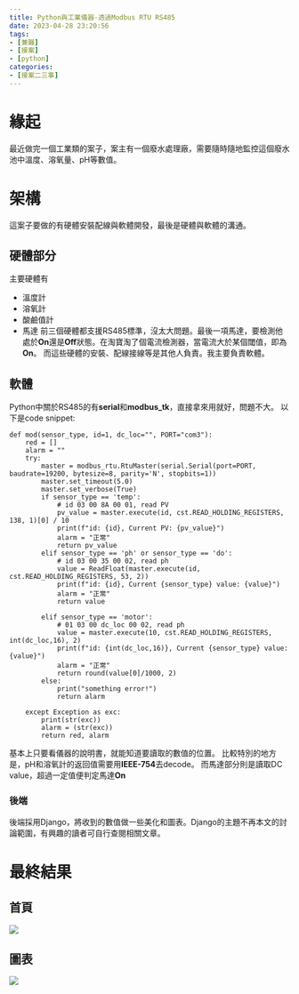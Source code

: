 ```yaml
---
title: Python與工業儀器-透過Modbus RTU RS485
date: 2023-04-28 23:20:56
tags: 
- [兼職]
- [接案]
- [python]
categories:
- [接案二三事]
---
```


# 緣起
最近做完一個工業類的案子，案主有一個廢水處理廠，需要隨時隨地監控這個廢水池中溫度、溶氧量、pH等數值。

# 架構
這案子要做的有硬體安裝配線與軟體開發，最後是硬體與軟體的溝通。
## 硬體部分
主要硬體有
* 溫度計
* 溶氧計
* 酸鹼值計
* 馬達
前三個硬體都支援RS485標準，沒太大問題。最後一項馬達，要檢測他處於**On**還是**Off**狀態。在淘寶淘了個電流檢測器，當電流大於某個閾值，即為**On**。
而這些硬體的安裝、配線接線等是其他人負責。我主要負責軟體。

## 軟體
Python中關於RS485的有**serial**和**modbus_tk**，直接拿來用就好，問題不大。
以下是code snippet:
```
def mod(sensor_type, id=1, dc_loc="", PORT="com3"):
    red = []
    alarm = ""
    try:
        master = modbus_rtu.RtuMaster(serial.Serial(port=PORT, baudrate=19200, bytesize=8, parity='N', stopbits=1))
        master.set_timeout(5.0)
        master.set_verbose(True)
        if sensor_type == 'temp':
            # id 03 00 8A 00 01, read PV
            pv_value = master.execute(id, cst.READ_HOLDING_REGISTERS, 138, 1)[0] / 10
            print(f"id: {id}, Current PV: {pv_value}")
            alarm = "正常"
            return pv_value
        elif sensor_type == 'ph' or sensor_type == 'do':
            # id 03 00 35 00 02, read ph
            value = ReadFloat(master.execute(id, cst.READ_HOLDING_REGISTERS, 53, 2))
            print(f"id: {id}, Current {sensor_type} value: {value}")
            alarm = "正常"
            return value

        elif sensor_type == 'motor':
            # 01 03 00 dc_loc 00 02, read ph
            value = master.execute(10, cst.READ_HOLDING_REGISTERS, int(dc_loc,16), 2)
            print(f"id: {int(dc_loc,16)}, Current {sensor_type} value: {value}")
            alarm = "正常"
            return round(value[0]/1000, 2)
        else:
            print("something error!")        
            return alarm

    except Exception as exc:
        print(str(exc))
        alarm = (str(exc))
        return red, alarm
```
基本上只要看儀器的說明書，就能知道要讀取的數值的位置。
比較特別的地方是，pH和溶氧計的返回值需要用**IEEE-754**去decode。
而馬達部分則是讀取DC value，超過一定值便判定馬達**On**

### 後端
後端採用Django，將收到的數值做一些美化和圖表。Django的主題不再本文的討論範圍，有興趣的讀者可自行查閱相關文章。

# 最終結果
## 首頁
![](https://imgur.com/P4lXABi.png)
## 圖表
![](https://imgur.com/tR33KRK.png)
